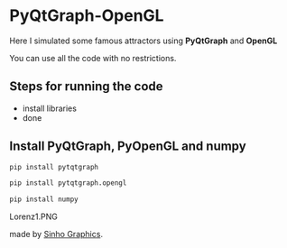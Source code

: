 # PyQtGraph-OpenGL
Here I simulated some famous attractors using **PyQtGraph** and **OpenGL**

You can use all the code with no restrictions. 

## Steps for running the code
- install libraries
- done

## Install **PyQtGraph**, **PyOpenGL** and **numpy**

```python
pip install pytqtgraph
```
```python
pip install pytqtgraph.opengl
```
```python
pip install numpy
```

Lorenz1.PNG

made by [Sinho Graphics](https://www.instagram.com/sinho_graphics).
